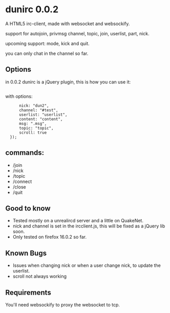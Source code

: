 dunirc 0.0.2
============

A HTML5 irc-client, made with websocket and websockify.

support for autojoin, privmsg channel, topic, join, userlist, part, nick.

upcoming support: mode, kick and quit.

you can only chat in the channel so far.


Options
-------
in 0.0.2 dunirc is a jQuery plugin, this is how you can use it:

```$("#dunirc").dunirc();
```

with options:
```$("#dunirc").dunirc({
	  nick: "dun2",
	  channel: "#test",
	  userlist: "userlist",
	  content: "content",
	  msg: ".msg",
	  topic: "topic",
	  scroll: true
  });

```

commands:
---------
* /join
* /nick
* /topic
* /connect
* /close
* /quit

Good to know
------------
* Tested mostly on a unrealircd server and a little on QuakeNet.
* nick and channel is set in the ircclient.js, this will be fixed as a jQuery lib soon.
* Only tested on firefox 16.0.2 so far.

Known Bugs
----------
* Issues when changing nick or when a user change nick, to update the userlist.
* scroll not always working

Requirements
------------
You'll need websockify to proxy the websocket to tcp.
